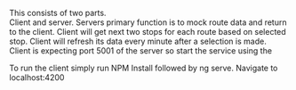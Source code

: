 This consists of two parts.  
Client and server.  Servers primary function is to mock route data and return to the client. 
Client will get next two stops for each route based on selected stop. 
Client will refresh its data every minute after a selection is made. 
Client is expecting port 5001 of the server so start the service using the 

To run the client simply run NPM Install followed by ng serve. 
Navigate to localhost:4200 


